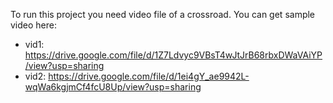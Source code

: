 To run this project you need video file of a crossroad.
You can get sample video here:
- vid1: https://drive.google.com/file/d/1Z7Ldvyc9VBsT4wJtJrB68rbxDWaVAiYP/view?usp=sharing
- vid2: https://drive.google.com/file/d/1ei4gY_ae9942L-wqWa6kgjmCf4fcU8Up/view?usp=sharing